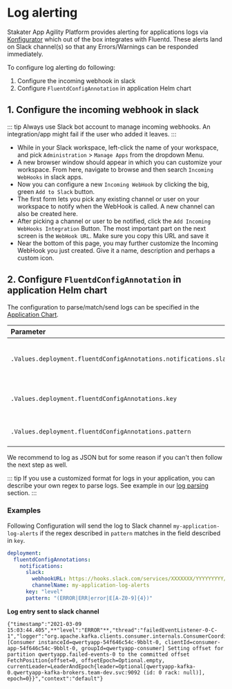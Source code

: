 # Log alerting

Stakater App Agility Platform provides alerting for applications logs via [Konfigurator](https://github.com/stakater/Konfigurator) which out of the box integrates with Fluentd. These alerts land on Slack channel(s) so that any Errors/Warnings can be responded immediately.

To configure log alerting do following:

1. Configure the incoming webhook in slack
2. Configure `FluentdConfigAnnotation` in application Helm chart

## 1. Configure the incoming webhook in slack

::: tip
Always use Slack bot account to manage incoming webhooks. An integration/app might fail if the user who added it leaves.
:::

- While in your Slack workspace, left-click the name of your workspace, and pick `Administration` > `Manage Apps` from the dropdown Menu.
- A new browser window should appear in which you can customize your workspace. From here, navigate to browse and then search `Incoming WebHooks` in slack apps.
- Now you can configure a new `Incoming WebHook` by clicking the big, green `Add to Slack` button.
- The first form lets you pick any existing channel or user on your workspace to notify when the WebHook is called. A new channel can also be created here.
- After picking a channel or user to be notified, click the `Add Incoming WebHooks Integration` Button. The most important part on the next screen is the `WebHook URL`. Make sure you copy this URL and save it
- Near the bottom of this page, you may further customize the Incoming WebHook you just created. Give it a name, description and perhaps a custom icon.

## 2. Configure `FluentdConfigAnnotation` in application Helm chart

The configuration to parse/match/send logs can be specified in the [Application Chart](https://github.com/stakater-charts/application).

| Parameter | Description |
|:---|:---|
|`.Values.deployment.fluentdConfigAnnotations.notifications.slack`|specify slack *`webhookURL`* and *`channelName`*|
|`.Values.deployment.fluentdConfigAnnotations.key`|specify log field to match the regex|
|`.Values.deployment.fluentdConfigAnnotations.pattern`|specify regex to be matched|

We recommend to log as JSON but for some reason if you can't then follow the next step as well.

::: tip
If you use a customized format for logs in your application, you can describe your own regex to parse logs. See example in our [log parsing](https://docs.cloud.stakater.com/content/sre/logging/logging.html) section.
:::

### Examples

Following Configuration will send the log to Slack channel `my-application-log-alerts` if the regex described in `pattern` matches in the field described in `key`.

```yaml
deployment:
  fluentdConfigAnnotations:
    notifications:
      slack: 
        webhookURL: https://hooks.slack.com/services/XXXXXXX/YYYYYYYYY/aaaaaaabbbbbcccccddd
        channelName: my-application-log-alerts
      key: "level"
      pattern: "(ERROR|ERR|error|E[A-Z0-9]{4})"
```

**Log entry sent to slack channel**

```
{"timestamp":"2021-03-09 15:03:44.405",**"level":"ERROR"**,"thread":"failedEventListener-0-C-1","logger":"org.apache.kafka.clients.consumer.internals.ConsumerCoordinator","message":"[Consumer instanceId=qwertyapp-54f646c54c-9bblt-0, clientId=consumer-app-54f646c54c-9bblt-0, groupId=qwertyapp-consumer] Setting offset for partition qwertyapp.failed-events-0 to the committed offset FetchPosition{offset=0, offsetEpoch=Optional.empty, currentLeader=LeaderAndEpoch{leader=Optional[qwertyapp-kafka-0.qwertyapp-kafka-brokers.team-dev.svc:9092 (id: 0 rack: null)], epoch=0}}","context":"default"}
```
